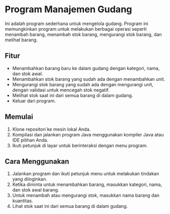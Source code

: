 # Program Manajemen Gudang
Ini adalah program sederhana untuk mengelola gudang. Program ini memungkinkan program untuk melakukan berbagai operasi seperti menambah barang, menambah stok barang, mengurangi stok barang, dan melihat barang.

## Fitur

- Menambahkan barang baru ke dalam gudang dengan kategori, nama, dan stok awal.
- Menambahkan stok barang yang sudah ada dengan menambahkan unit.
- Mengurangi stok barang yang sudah ada dengan mengurangi unit, dengan validasi untuk mencegah stok negatif.
- Melihat stok saat ini dari semua barang di dalam gudang.
- Keluar dari program.

## Memulai

1. Klone repositori ke mesin lokal Anda.
2. Kompilasi dan jalankan program Java menggunakan kompiler Java atau IDE pilihan Anda.
3. Ikuti petunjuk di layar untuk berinteraksi dengan menu program.

## Cara Menggunakan

1. Jalankan program dan ikuti petunjuk menu untuk melakukan tindakan yang diinginkan.
2. Ketika diminta untuk menambahkan barang, masukkan kategori, nama, dan stok awal barang.
3. Untuk menambah atau mengurangi stok, masukkan nama barang dan kuantitas.
4. Lihat stok saat ini dari semua barang di dalam gudang.
